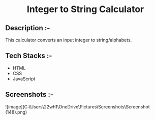 # <p align="center">Integer to String Calculator</p>

## Description :-

This calculator converts an input  integer to string/alphabets.

## Tech Stacks :-

- HTML
- CSS
- JavaScript

## Screenshots :-

![image](C:\Users\22wh1\OneDrive\Pictures\Screenshots\Screenshot (148).png)
